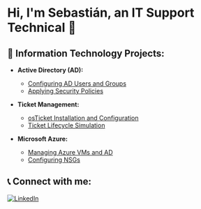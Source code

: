# Hi, I'm Sebastián, an IT Support Technical 👋

## 💼 Information Technology Projects:
- **Active Directory (AD):**
  - [Configuring AD Users and Groups](link-to-repo)
  - [Applying Security Policies](link-to-repo)

- **Ticket Management:**
  - [osTicket Installation and Configuration](link-to-repo)
  - [Ticket Lifecycle Simulation](link-to-repo)

- **Microsoft Azure:**
  - [Managing Azure VMs and AD](link-to-repo)
  - [Configuring NSGs](link-to-repo)

## 📞 Connect with me:
[![LinkedIn](https://img.shields.io/badge/LinkedIn-blue?logo=linkedin)](link-to-linkedin)
